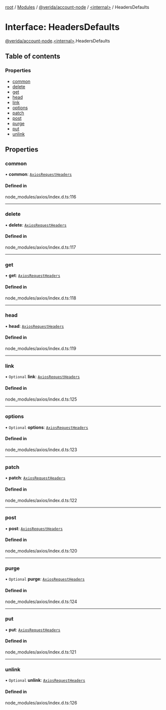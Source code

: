 [root](../README.md) / [Modules](../modules.md) / [@verida/account-node](../modules/verida_account_node.md) / [<internal\>](../modules/verida_account_node._internal_.md) / HeadersDefaults

# Interface: HeadersDefaults

[@verida/account-node](../modules/verida_account_node.md).[<internal\>](../modules/verida_account_node._internal_.md).HeadersDefaults

## Table of contents

### Properties

- [common](verida_account_node._internal_.HeadersDefaults.md#common)
- [delete](verida_account_node._internal_.HeadersDefaults.md#delete)
- [get](verida_account_node._internal_.HeadersDefaults.md#get)
- [head](verida_account_node._internal_.HeadersDefaults.md#head)
- [link](verida_account_node._internal_.HeadersDefaults.md#link)
- [options](verida_account_node._internal_.HeadersDefaults.md#options)
- [patch](verida_account_node._internal_.HeadersDefaults.md#patch)
- [post](verida_account_node._internal_.HeadersDefaults.md#post)
- [purge](verida_account_node._internal_.HeadersDefaults.md#purge)
- [put](verida_account_node._internal_.HeadersDefaults.md#put)
- [unlink](verida_account_node._internal_.HeadersDefaults.md#unlink)

## Properties

### common

• **common**: [`AxiosRequestHeaders`](../modules/verida_account_node._internal_.md#axiosrequestheaders)

#### Defined in

node_modules/axios/index.d.ts:116

___

### delete

• **delete**: [`AxiosRequestHeaders`](../modules/verida_account_node._internal_.md#axiosrequestheaders)

#### Defined in

node_modules/axios/index.d.ts:117

___

### get

• **get**: [`AxiosRequestHeaders`](../modules/verida_account_node._internal_.md#axiosrequestheaders)

#### Defined in

node_modules/axios/index.d.ts:118

___

### head

• **head**: [`AxiosRequestHeaders`](../modules/verida_account_node._internal_.md#axiosrequestheaders)

#### Defined in

node_modules/axios/index.d.ts:119

___

### link

• `Optional` **link**: [`AxiosRequestHeaders`](../modules/verida_account_node._internal_.md#axiosrequestheaders)

#### Defined in

node_modules/axios/index.d.ts:125

___

### options

• `Optional` **options**: [`AxiosRequestHeaders`](../modules/verida_account_node._internal_.md#axiosrequestheaders)

#### Defined in

node_modules/axios/index.d.ts:123

___

### patch

• **patch**: [`AxiosRequestHeaders`](../modules/verida_account_node._internal_.md#axiosrequestheaders)

#### Defined in

node_modules/axios/index.d.ts:122

___

### post

• **post**: [`AxiosRequestHeaders`](../modules/verida_account_node._internal_.md#axiosrequestheaders)

#### Defined in

node_modules/axios/index.d.ts:120

___

### purge

• `Optional` **purge**: [`AxiosRequestHeaders`](../modules/verida_account_node._internal_.md#axiosrequestheaders)

#### Defined in

node_modules/axios/index.d.ts:124

___

### put

• **put**: [`AxiosRequestHeaders`](../modules/verida_account_node._internal_.md#axiosrequestheaders)

#### Defined in

node_modules/axios/index.d.ts:121

___

### unlink

• `Optional` **unlink**: [`AxiosRequestHeaders`](../modules/verida_account_node._internal_.md#axiosrequestheaders)

#### Defined in

node_modules/axios/index.d.ts:126
